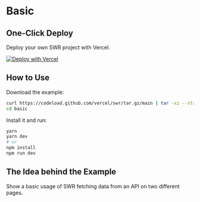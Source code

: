 # Basic

## One-Click Deploy

Deploy your own SWR project with Vercel.

[![Deploy with Vercel](https://vercel.com/button)](https://vercel.com/new/clone?s=https://github.com/vercel/swr/tree/main/examples/basic)

## How to Use

Download the example:

```bash
curl https://codeload.github.com/vercel/swr/tar.gz/main | tar -xz --strip=2 swr-main/examples/basic
cd basic
```

Install it and run:

```bash
yarn
yarn dev
# or
npm install
npm run dev
```

## The Idea behind the Example

Show a basic usage of SWR fetching data from an API on two different pages.
